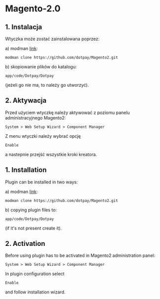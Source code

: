 # Magento-2.0


## 1. Instalacja
Wtyczka może zostać zainstalowana poprzez:

a) modman [link](https://github.com/colinmollenhour/modman):
```
modman clone https://github.com/dotpay/Magento2.git
```

b) skopiowanie plików do katalogu:
```
app/code/Dotpay/Dotpay
```
(jeżeli go nie ma, to należy go utworzyć).

## 2. Aktywacja
Przed użyciem wtyczkę należy aktywować z poziomu panelu administracyjnego Magento2:

```
System > Web Setup Wizard > Component Manager
```

Z menu wtyczki należy wybrać opcję
```
Enable
```
a nastepnie przejść wszystkie kroki kreatora.

## 1. Installation
Plugin can be installed in two ways:

a) modman [link](https://github.com/colinmollenhour/modman):
```
modman clone https://github.com/dotpay/Magento2.git
```

b) copying plugin files to:
```
app/code/Dotpay/Dotpay
```
(if it's not present create it).

## 2. Activation
Before using plugin has to be activated in Magento2 administration panel:

```
System > Web Setup Wizard > Component Manager
```

In plugin configuration select
```
Enable
```
and follow installation wizard.
